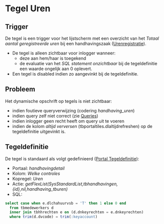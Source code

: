 # Tegel Uren

## Trigger

De tegel is een trigger voor het lijstscherm met een overzicht van het *Totaal aantal geregistreerde uren* bij een handhavingszaak ([Urenregistratie](/docs/probleemoplossing/module_overstijgende_schermen/urenregistratie.md)).

  - De tegel is alleen zichtbaar voor inlogger wanneer:
    - deze aan hem/haar is toegekend
    - de evaluatie van het *SQL statement onzichtbaar* bij de tegeldefinitie een waarde ongelijk aan 0 oplevert.
  - Een tegel is disabled indien zo aangevinkt bij de tegeldefinitie.

## Probleem

Het dynamische opschrift op tegels is niet zichtbaar:

  - indien foutieve queryverwijzing (codering *handhaving_uren*)
  - indien query zelf niet correct (zie [Queries](/docs/instellen_inrichten/queries.md))
  - indien inlogger geen recht heeft om query uit te voeren
  - indien de kolom *altijd verversen* (tbportaltiles.dlaltijdrefreshen) op de tegeldefinitie uitgevinkt is.

## Tegeldefinitie

De tegel is standaard als volgt gedefinieerd ([Portal Tegeldefinitie](/docs/instellen_inrichten/portaldefinitie/portal_tegel.md)):

  - Portaal: *handhavingdetail*
  - Kolom: *Welke controles*
  - Kopregel: *Uren*
  - Actie: *getFlexList(SysStandardList,tbhandhavingen,{id},nil,handhaving_tburen)*
  - SQL:
```sql
select case when e.dlchahuurvsb = 'T' then 1 else 0 end
  from tbmedewerkers d
  inner join tbhhrechten e on (d.dnkeyrechten = e.dnkeyrechten)
  where trim(d.dvcode) = trim(:keyaccount)
```

